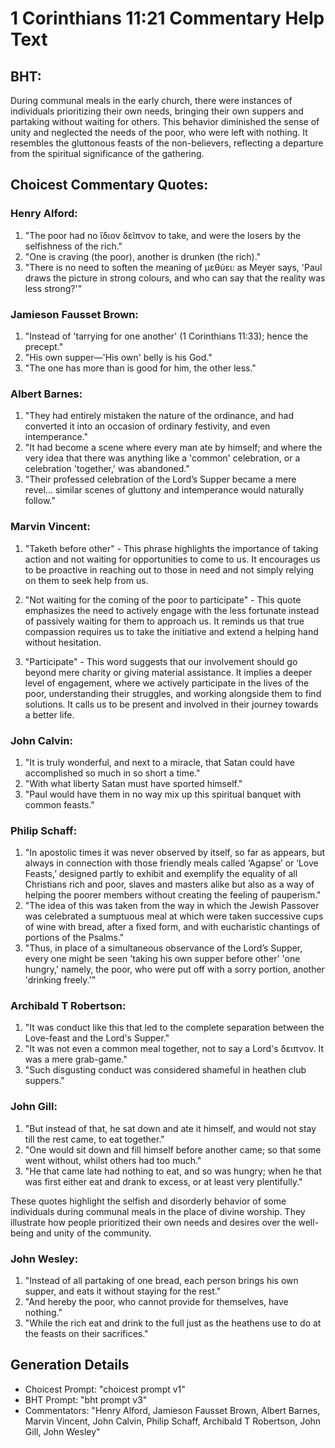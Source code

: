 # 1 Corinthians 11:21 Commentary Help Text

## BHT:
During communal meals in the early church, there were instances of individuals prioritizing their own needs, bringing their own suppers and partaking without waiting for others. This behavior diminished the sense of unity and neglected the needs of the poor, who were left with nothing. It resembles the gluttonous feasts of the non-believers, reflecting a departure from the spiritual significance of the gathering.

## Choicest Commentary Quotes:
### Henry Alford:
1. "The poor had no ἴδιον δεῖπνον to take, and were the losers by the selfishness of the rich."
2. "One is craving (the poor), another is drunken (the rich)."
3. "There is no need to soften the meaning of μεθύει: as Meyer says, 'Paul draws the picture in strong colours, and who can say that the reality was less strong?'"

### Jamieson Fausset Brown:
1. "Instead of 'tarrying for one another' (1 Corinthians 11:33); hence the precept." 
2. "His own supper—'His own' belly is his God." 
3. "The one has more than is good for him, the other less."

### Albert Barnes:
1. "They had entirely mistaken the nature of the ordinance, and had converted it into an occasion of ordinary festivity, and even intemperance."
2. "It had become a scene where every man ate by himself; and where the very idea that there was anything like a 'common' celebration, or a celebration 'together,' was abandoned."
3. "Their professed celebration of the Lord’s Supper became a mere revel... similar scenes of gluttony and intemperance would naturally follow."


### Marvin Vincent:
1. "Taketh before other" - This phrase highlights the importance of taking action and not waiting for opportunities to come to us. It encourages us to be proactive in reaching out to those in need and not simply relying on them to seek help from us.

2. "Not waiting for the coming of the poor to participate" - This quote emphasizes the need to actively engage with the less fortunate instead of passively waiting for them to approach us. It reminds us that true compassion requires us to take the initiative and extend a helping hand without hesitation.

3. "Participate" - This word suggests that our involvement should go beyond mere charity or giving material assistance. It implies a deeper level of engagement, where we actively participate in the lives of the poor, understanding their struggles, and working alongside them to find solutions. It calls us to be present and involved in their journey towards a better life.

### John Calvin:
1. "It is truly wonderful, and next to a miracle, that Satan could have accomplished so much in so short a time."
2. "With what liberty Satan must have sported himself."
3. "Paul would have them in no way mix up this spiritual banquet with common feasts."

### Philip Schaff:
1. "In apostolic times it was never observed by itself, so far as appears, but always in connection with those friendly meals called ‘Agapse’ or ‘Love Feasts,’ designed partly to exhibit and exemplify the equality of all Christians rich and poor, slaves and masters alike but also as a way of helping the poorer members without creating the feeling of pauperism."
2. "The idea of this was taken from the way in which the Jewish Passover was celebrated a sumptuous meal at which were taken successive cups of wine with bread, after a fixed form, and with eucharistic chantings of portions of the Psalms."
3. "Thus, in place of a simultaneous observance of the Lord’s Supper, every one might be seen 'taking his own supper before other' 'one hungry,' namely, the poor, who were put off with a sorry portion, another 'drinking freely.'"

### Archibald T Robertson:
1. "It was conduct like this that led to the complete separation between the Love-feast and the Lord's Supper."
2. "It was not even a common meal together, not to say a Lord's δειπνον. It was a mere grab-game."
3. "Such disgusting conduct was considered shameful in heathen club suppers."

### John Gill:
1. "But instead of that, he sat down and ate it himself, and would not stay till the rest came, to eat together."
2. "One would sit down and fill himself before another came; so that some went without, whilst others had too much."
3. "He that came late had nothing to eat, and so was hungry; when he that was first either eat and drank to excess, or at least very plentifully."

These quotes highlight the selfish and disorderly behavior of some individuals during communal meals in the place of divine worship. They illustrate how people prioritized their own needs and desires over the well-being and unity of the community.

### John Wesley:
1. "Instead of all partaking of one bread, each person brings his own supper, and eats it without staying for the rest." 
2. "And hereby the poor, who cannot provide for themselves, have nothing." 
3. "While the rich eat and drink to the full just as the heathens use to do at the feasts on their sacrifices."


## Generation Details
- Choicest Prompt: "choicest prompt v1"
- BHT Prompt: "bht prompt v3"
- Commentators: "Henry Alford, Jamieson Fausset Brown, Albert Barnes, Marvin Vincent, John Calvin, Philip Schaff, Archibald T Robertson, John Gill, John Wesley"
